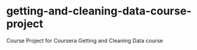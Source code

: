 # getting-and-cleaning-data-course-project
Course Project for Coursera Getting and Cleaning Data course
